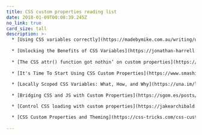 ```yaml
---
title: CSS custom properties reading list
date: 2018-01-09T00:08:39.245Z
no_link: true
card_size: tall
description: >-
  * [Using CSS variables correctly](https://madebymike.com.au/writing/using-css-variables/)
  
  * [Unlocking the Benefits of CSS Variables](https://jonathan-harrell.com/unlocking-benefits-css-variables/)
  
  * [The CSS attr() function got nothin’ on custom properties](https://css-tricks.com/css-attr-function-got-nothin-custom-properties/)
  
  * [It's Time To Start Using CSS Custom Properties](https://www.smashingmagazine.com/2017/04/start-using-css-custom-properties/)
  
  * [Locally Scoped CSS Variables: What, How, and Why](https://una.im/local-css-vars/)
  
  * [Bridging CSS and JS with Custom Properties](https://sgom.es/posts/2017-02-10-bridging-css-and-js-with-custom-properties/)

  * [Control CSS loading with custom properties](https://jakearchibald.com/2016/css-loading-with-custom-props/)

  * [CSS Custom Properties and Theming](https://css-tricks.com/css-custom-properties-theming/)
  
---
```

